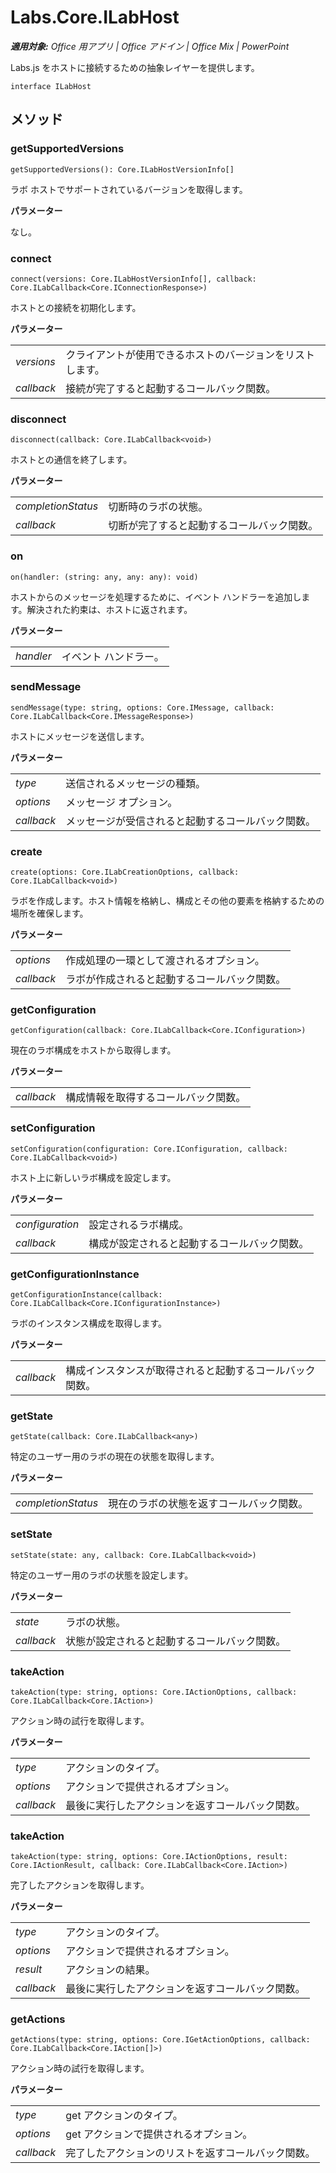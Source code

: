 
# <a name="labs.core.ilabhost"></a>Labs.Core.ILabHost

 _**適用対象:** Office 用アプリ | Office アドイン | Office Mix | PowerPoint_

Labs.js をホストに接続するための抽象レイヤーを提供します。

```
interface ILabHost
```


## <a name="methods"></a>メソッド


### <a name="getsupportedversions"></a>getSupportedVersions

 `getSupportedVersions(): Core.ILabHostVersionInfo[]`

ラボ ホストでサポートされているバージョンを取得します。

 **パラメーター**

なし。


### <a name="connect"></a>connect

 `connect(versions: Core.ILabHostVersionInfo[], callback: Core.ILabCallback<Core.IConnectionResponse>)`

ホストとの接続を初期化します。

 **パラメーター**


|||
|:-----|:-----|
| _versions_|クライアントが使用できるホストのバージョンをリストします。|
| _callback_|接続が完了すると起動するコールバック関数。|

### <a name="disconnect"></a>disconnect

 `disconnect(callback: Core.ILabCallback<void>)`

ホストとの通信を終了します。

 **パラメーター**


|||
|:-----|:-----|
| _completionStatus_|切断時のラボの状態。|
| _callback_|切断が完了すると起動するコールバック関数。|

### <a name="on"></a>on

 `on(handler: (string: any, any: any): void)`

ホストからのメッセージを処理するために、イベント ハンドラーを追加します。解決された約束は、ホストに返されます。

 **パラメーター**


|||
|:-----|:-----|
| _handler_|イベント ハンドラー。|

### <a name="sendmessage"></a>sendMessage

 `sendMessage(type: string, options: Core.IMessage, callback: Core.ILabCallback<Core.IMessageResponse>)`

ホストにメッセージを送信します。

 **パラメーター**


|||
|:-----|:-----|
| _type_|送信されるメッセージの種類。|
| _options_|メッセージ オプション。|
| _callback_|メッセージが受信されると起動するコールバック関数。|

### <a name="create"></a>create

 `create(options: Core.ILabCreationOptions, callback: Core.ILabCallback<void>)`

ラボを作成します。ホスト情報を格納し、構成とその他の要素を格納するための場所を確保します。

 **パラメーター**


|||
|:-----|:-----|
| _options_|作成処理の一環として渡されるオプション。|
| _callback_|ラボが作成されると起動するコールバック関数。|

### <a name="getconfiguration"></a>getConfiguration

 `getConfiguration(callback: Core.ILabCallback<Core.IConfiguration>)`

現在のラボ構成をホストから取得します。

 **パラメーター**


|||
|:-----|:-----|
| _callback_|構成情報を取得するコールバック関数。|

### <a name="setconfiguration"></a>setConfiguration

 `setConfiguration(configuration: Core.IConfiguration, callback: Core.ILabCallback<void>)`

ホスト上に新しいラボ構成を設定します。

 **パラメーター**


|||
|:-----|:-----|
| _configuration_|設定されるラボ構成。|
| _callback_|構成が設定されると起動するコールバック関数。|

### <a name="getconfigurationinstance"></a>getConfigurationInstance

 `getConfigurationInstance(callback: Core.ILabCallback<Core.IConfigurationInstance>)`

ラボのインスタンス構成を取得します。

 **パラメーター**


|||
|:-----|:-----|
| _callback_|構成インスタンスが取得されると起動するコールバック関数。|

### <a name="getstate"></a>getState

 `getState(callback: Core.ILabCallback<any>)`

特定のユーザー用のラボの現在の状態を取得します。

 **パラメーター**


|||
|:-----|:-----|
| _completionStatus_|現在のラボの状態を返すコールバック関数。|

### <a name="setstate"></a>setState

 `setState(state: any, callback: Core.ILabCallback<void>)`

特定のユーザー用のラボの状態を設定します。

 **パラメーター**


|||
|:-----|:-----|
| _state_|ラボの状態。|
| _callback_|状態が設定されると起動するコールバック関数。|

### <a name="takeaction"></a>takeAction

 `takeAction(type: string, options: Core.IActionOptions, callback: Core.ILabCallback<Core.IAction>)`

アクション時の試行を取得します。

 **パラメーター**


|||
|:-----|:-----|
| _type_|アクションのタイプ。|
| _options_|アクションで提供されるオプション。|
| _callback_|最後に実行したアクションを返すコールバック関数。|

### <a name="takeaction"></a>takeAction

 `takeAction(type: string, options: Core.IActionOptions, result: Core.IActionResult, callback: Core.ILabCallback<Core.IAction>)`

完了したアクションを取得します。

 **パラメーター**


|||
|:-----|:-----|
| _type_|アクションのタイプ。|
| _options_|アクションで提供されるオプション。|
| _result_|アクションの結果。|
| _callback_|最後に実行したアクションを返すコールバック関数。|

### <a name="getactions"></a>getActions

 `getActions(type: string, options: Core.IGetActionOptions, callback: Core.ILabCallback<Core.IAction[]>)`

アクション時の試行を取得します。

 **パラメーター**


|||
|:-----|:-----|
| _type_|get アクションのタイプ。|
| _options_|get アクションで提供されるオプション。|
| _callback_|完了したアクションのリストを返すコールバック関数。|
